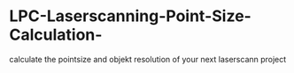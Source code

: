 # LPC-Laserscanning-Point-Size-Calculation-
calculate the pointsize and objekt resolution of your next laserscann project
